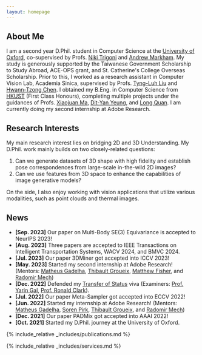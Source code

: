 ```yaml
---
layout: homepage
---
```


## About Me

I am a second year D.Phil. student in Computer Science at the [University of Oxford](https://www.ox.ac.uk), co-supervised by Profs. [Niki Trigoni](https://en.wikipedia.org/wiki/Niki_Trigoni) and [Andrew Markham](https://www.cs.ox.ac.uk/people/andrew.markham/). My study is generously supported by the Taiwanese Government Scholarship to Study Abroad, ACE-OPS grant, and St. Catherine's College Overseas Scholarship. Prior to this, I worked as a research assistant in Computer Vision Lab, Academia Sinica, supervised by Profs. [Tyng-Luh Liu](https://www.iis.sinica.edu.tw/pages/liutyng/) and [Hwann-Tzong Chen](https://htchen.github.io). I obtained my B.Eng. in Computer Science from [HKUST](https://hkust.edu.hk) (First Class Honours), completing multiple projects under the guidances of Profs. [Xiaojuan Ma](https://www.cse.ust.hk/~mxj/), [Dit-Yan Yeung](https://sites.google.com/view/dyyeung), and [Long Quan](https://www.cse.ust.hk/~quan/). I am currently doing my second internship at Adobe Research.

## Research Interests

My main research interest lies on bridging 2D and 3D Understanding. My D.Phil. work mainly builds on two closely-related questions:

1. Can we generate datasets of 3D shape with high fidelity and establish pose correspondences from large-scale in-the-wild 2D images?
2. Can we use features from 3D space to enhance the capabilities of image generative models?

On the side, I also enjoy working with vision applications that utilize various modalities, such as point clouds and thermal images.

## News
- **[Sep. 2023]** Our paper on Multi-Body SE(3) Equivariance is accepted to NeurIPS 2023!
- **[Aug. 2023]** Three papers are accepted to IEEE Transactions on Intelligent Transportation Systems, WACV 2024, and BMVC 2024.
- **[Jul. 2023]** Our paper 3DMiner got accepted into ICCV 2023!
- **[May. 2023]** Started my second internship at Adobe Research! (Mentors: [Matheus Gadelha](http://mgadelha.me), [Thibault Groueix](https://imagine.enpc.fr/~groueixt/), [Matthew Fisher](https://techmatt.github.io), and [Radomir Mech](https://research.adobe.com/person/radomir-mech/))
- **[Dec. 2022]** Defended my [Transfer of Status](https://www.ox.ac.uk/students/academic/guidance/graduate/research/status/DPhil) viva (Examiners: [Prof. Yarin Gal](https://www.cs.ox.ac.uk/people/yarin.gal/website/), [Prof. Ronald Clark](https://www.ron-clark.com)).
- **[Jul. 2022]** Our paper Meta-Sampler got accepted into ECCV 2022!
- **[Jun. 2022]** Started my internship at Adobe Research! (Mentors: [Matheus Gadelha](http://mgadelha.me), [Soren Pirk](https://storage.googleapis.com/pirk.io/index.html), [Thibault Groueix](https://imagine.enpc.fr/~groueixt/), and [Radomir Mech](https://research.adobe.com/person/radomir-mech/))
- **[Dec. 2021]** Our paper PADMix got accepted into AAAI 2022!
- **[Oct. 2021]** Started my D.Phil. journey at the University of Oxford.

{% include_relative _includes/publications.md %}

{% include_relative _includes/services.md %}
